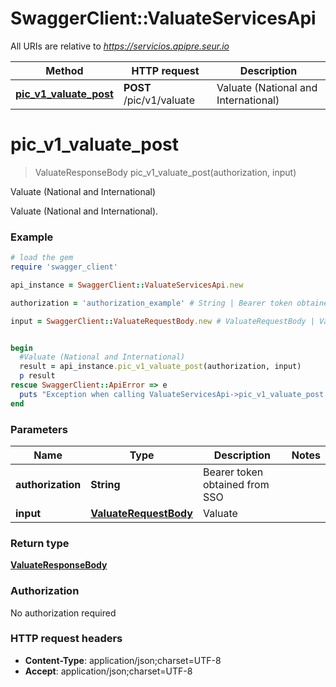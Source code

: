 # SwaggerClient::ValuateServicesApi

All URIs are relative to *https://servicios.apipre.seur.io*

Method | HTTP request | Description
------------- | ------------- | -------------
[**pic_v1_valuate_post**](ValuateServicesApi.md#pic_v1_valuate_post) | **POST** /pic/v1/valuate | Valuate (National and International)


# **pic_v1_valuate_post**
> ValuateResponseBody pic_v1_valuate_post(authorization, input)

Valuate (National and International)

Valuate (National and International).

### Example
```ruby
# load the gem
require 'swagger_client'

api_instance = SwaggerClient::ValuateServicesApi.new

authorization = 'authorization_example' # String | Bearer token obtained from SSO

input = SwaggerClient::ValuateRequestBody.new # ValuateRequestBody | Valuate


begin
  #Valuate (National and International)
  result = api_instance.pic_v1_valuate_post(authorization, input)
  p result
rescue SwaggerClient::ApiError => e
  puts "Exception when calling ValuateServicesApi->pic_v1_valuate_post: #{e}"
end
```

### Parameters

Name | Type | Description  | Notes
------------- | ------------- | ------------- | -------------
 **authorization** | **String**| Bearer token obtained from SSO | 
 **input** | [**ValuateRequestBody**](ValuateRequestBody.md)| Valuate | 

### Return type

[**ValuateResponseBody**](ValuateResponseBody.md)

### Authorization

No authorization required

### HTTP request headers

 - **Content-Type**: application/json;charset=UTF-8
 - **Accept**: application/json;charset=UTF-8



